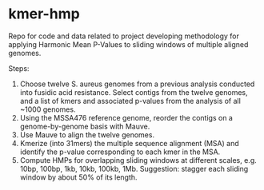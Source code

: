 # kmer-hmp
Repo for code and data related to project developing methodology for applying Harmonic Mean P-Values to sliding windows of multiple aligned genomes.

Steps:

1.  Choose twelve S. aureus genomes from a previous analysis conducted into fusidic acid resistance. Select contigs from the twelve genomes, and a list of kmers and associated p-values from the analysis of all ~1000 genomes.
2. Using the MSSA476 reference genome, reorder the contigs on a genome-by-genome basis with Mauve.
3. Use Mauve to align the twelve genomes.
4. Kmerize (into 31mers) the multiple sequence alignment (MSA) and identify the p-value corresponding to each kmer in the MSA.
5. Compute HMPs for overlapping sliding windows at different scales, e.g. 10bp, 100bp, 1kb, 10kb, 100kb, 1Mb. Suggestion: stagger each sliding window by about 50% of its length.
